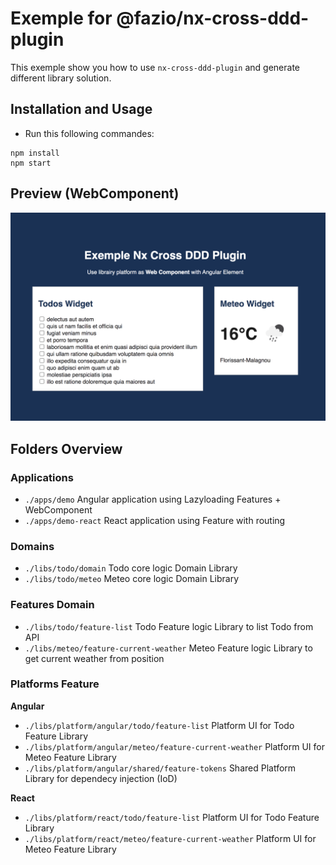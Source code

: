 

# Exemple for @fazio/nx-cross-ddd-plugin

This exemple show you how to use `nx-cross-ddd-plugin` and generate different library solution.

## Installation and Usage

- Run this following commandes: 

```
npm install 
npm start
```

## Preview (WebComponent)
<img src="./apps/demo/src/assets/exemple-nx-cross-ddd-webcomponent.png" />

## Folders Overview
### Applications
- `./apps/demo` Angular application using Lazyloading Features + WebComponent
- `./apps/demo-react` React application using Feature with routing

### Domains
- `./libs/todo/domain` Todo core logic Domain Library
- `./libs/todo/meteo` Meteo core logic Domain Library

### Features Domain
- `./libs/todo/feature-list` Todo Feature logic Library to list Todo from API
- `./libs/meteo/feature-current-weather` Meteo Feature logic Library to get current weather from position

### Platforms Feature
**Angular**
- `./libs/platform/angular/todo/feature-list` Platform UI for Todo Feature Library
- `./libs/platform/angular/meteo/feature-current-weather` Platform UI for Meteo Feature Library
- `./libs/platform/angular/shared/feature-tokens` Shared Platform Library for dependecy injection (IoD)

**React**
- `./libs/platform/react/todo/feature-list` Platform UI for Todo Feature Library
- `./libs/platform/react/meteo/feature-current-weather` Platform UI for Meteo Feature Library
